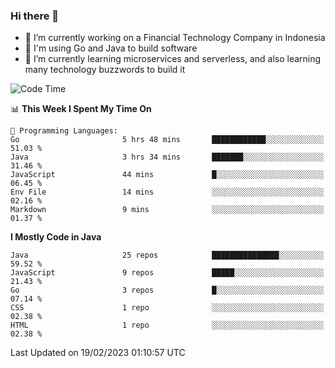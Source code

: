 ### Hi there 👋

<!--
**mazzama/mazzama** is a ✨ _special_ ✨ repository because its `README.md` (this file) appears on your GitHub profile.

Here are some ideas to get you started:

- 🔭 I’m currently working on ...
- 🌱 I’m currently learning ...
- 👯 I’m looking to collaborate on ...
- 🤔 I’m looking for help with ...
- 💬 Ask me about ...
- 📫 How to reach me: ...
- 😄 Pronouns: ...
- ⚡ Fun fact: ...
-->

- 🔭 I’m currently working on a Financial Technology Company in Indonesia
- :gun: I'm using Go and Java to build software
- 🌱 I’m currently learning microservices and serverless, and also learning many technology buzzwords to build it

<!--START_SECTION:waka-->
![Code Time](http://img.shields.io/badge/Code%20Time-2%2C569%20hrs%2046%20mins-blue)

📊 **This Week I Spent My Time On** 

```text
💬 Programming Languages: 
Go                       5 hrs 48 mins       ████████████░░░░░░░░░░░░░   51.03 % 
Java                     3 hrs 34 mins       ███████░░░░░░░░░░░░░░░░░░   31.46 % 
JavaScript               44 mins             █░░░░░░░░░░░░░░░░░░░░░░░░   06.45 % 
Env File                 14 mins             ░░░░░░░░░░░░░░░░░░░░░░░░░   02.16 % 
Markdown                 9 mins              ░░░░░░░░░░░░░░░░░░░░░░░░░   01.37 % 

```

**I Mostly Code in Java** 

```text
Java                     25 repos            ███████████████░░░░░░░░░░   59.52 % 
JavaScript               9 repos             █████░░░░░░░░░░░░░░░░░░░░   21.43 % 
Go                       3 repos             █░░░░░░░░░░░░░░░░░░░░░░░░   07.14 % 
CSS                      1 repo              ░░░░░░░░░░░░░░░░░░░░░░░░░   02.38 % 
HTML                     1 repo              ░░░░░░░░░░░░░░░░░░░░░░░░░   02.38 % 

```



 Last Updated on 19/02/2023 01:10:57 UTC
<!--END_SECTION:waka-->
